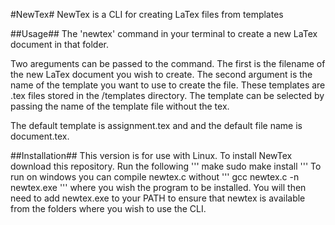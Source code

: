 #NewTex#
NewTex is a CLI for creating LaTex files from templates

##Usage##
The 'newtex' command in your terminal to create a new LaTex document in that folder.

Two areguments can be passed to the command. The first is the filename of the new LaTex
document you wish to create. The second argument is the name of the template you want to
use to create the file. These templates are .tex files stored in the /templates directory.
The template can be selected by passing the name of the template file without the tex.

The default template is assignment.tex and and the default file name is document.tex.

##Installation##
This version is for use with Linux. To install NewTex download this repository.
Run the following
'''
make
sudo make install
'''
To run on windows you can compile newtex.c without
'''
gcc newtex.c -n newtex.exe
'''
where you wish the program to be installed.
You will then need to add newtex.exe to your PATH to ensure that newtex is available
from the folders where you wish to use the CLI.


